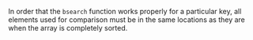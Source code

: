 In order that the `bsearch` function works properly for a particular key, all elements used for comparison must be in the same locations as they are when the array is completely sorted.
